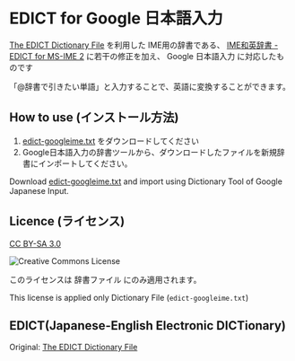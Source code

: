 # EDICT for Google 日本語入力	

[The EDICT Dictionary File](http://www.edrdg.org/jmdict/edict.html) を利用した IME用の辞書である、
[IME和英辞書 - EDICT for MS-IME 2](http://www.nurs.or.jp/~nagadomi/edictime2/) に若干の修正を加え、 Google 日本語入力 に対応したものです

「@辞書で引きたい単語」と入力することで、英語に変換することができます。

## How to use (インストール方法)

1. [edict-googleime.txt](https://github.com/kyontan/edict-for-google-ime/raw/master/edict-googleime.txt) をダウンロードしてください
2. Google日本語入力の辞書ツールから、ダウンロードしたファイルを新規辞書にインポートしてください。

Download [edict-googleime.txt](https://github.com/kyontan/edict-for-google-ime/raw/master/edict-googleime.txt) and import using Dictionary Tool of Google Japanese Input.

## Licence (ライセンス)

[CC BY-SA 3.0](http://creativecommons.org/licenses/by-sa/3.0/deed.ja)

![Creative Commons License](https://i.creativecommons.org/l/by-sa/4.0/88x31.png)

このライセンスは 辞書ファイル にのみ適用されます。

This license is applied only Dictionary File (`edict-googleime.txt`)

## EDICT(Japanese-English Electronic DICTionary)

Original: [The EDICT Dictionary File](http://www.csse.monash.edu.au/~jwb/edict.html)
